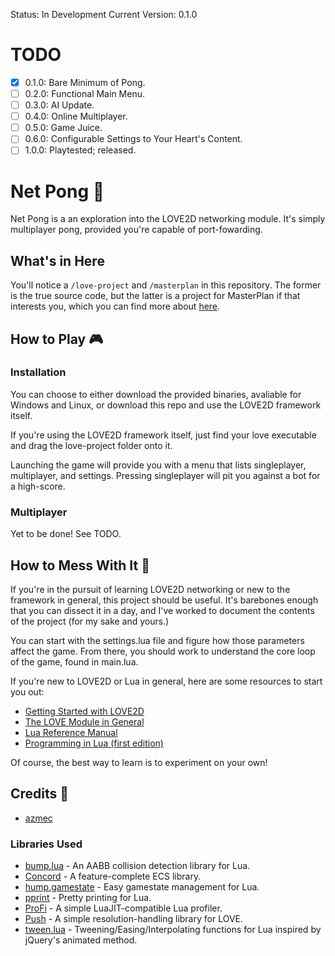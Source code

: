 Status: In Development
Current Version: 0.1.0

# TODO
- [x] 0.1.0: Bare Minimum of Pong.
- [ ] 0.2.0: Functional Main Menu.
- [ ] 0.3.0: AI Update.
- [ ] 0.4.0: Online Multiplayer.
- [ ] 0.5.0: Game Juice.
- [ ] 0.6.0: Configurable Settings to Your Heart's Content.
- [ ] 1.0.0: Playtested; released.

# Net Pong :space_invader:
Net Pong is a an exploration into the LOVE2D networking module. It's simply multiplayer pong, provided you're capable of port-fowarding.

## What's in Here
You'll notice a `/love-project` and `/masterplan` in this repository. The former is the true source code, but the latter is a project for MasterPlan if that interests you, which you can find more about [here](https://solarlune.itch.io/masterplan).

## How to Play :video_game:
### Installation
You can choose to either download the provided binaries, avaliable for Windows and Linux, or download this repo and use the LOVE2D framework itself.

If you're using the LOVE2D framework itself, just find your love executable and drag the love-project folder onto it. 

Launching the game will provide you with a menu that lists singleplayer, multiplayer, and settings. Pressing singleplayer will pit you against a bot for a high-score.

### Multiplayer
Yet to be done! See TODO.

## How to Mess With It :wrench:
If you're in the pursuit of learning LOVE2D networking or new to the framework in general, this project should be useful. It's barebones enough that you can dissect it in a day, and I've worked to document the contents of the project (for my sake and yours.)

You can start with the settings.lua file and figure how those parameters affect the game. From there, you should work to understand the core loop of the game, found in main.lua.

If you're new to LOVE2D or Lua in general, here are some resources to start you out:
- [Getting Started with LOVE2D](https://love2d.org/wiki/Getting_Started)
- [The LOVE Module in General](https://love2d.org/wiki/love)
- [Lua Reference Manual](https://www.lua.org/manual/5.4/)
- [Programming in Lua (first edition)](https://www.lua.org/pil/contents.html)

Of course, the best way to learn is to experiment on your own!

## Credits :page_with_curl:
- [azmec](https://aldats.itch.io/)

### Libraries Used
- [bump.lua](https://github.com/kikito/bump.lua) - An AABB collision detection library for Lua.
- [Concord](https://github.com/Tjakka5/Concord) - A feature-complete ECS library.
- [hump.gamestate](https://hump.readthedocs.io/en/latest/gamestate.html) - Easy gamestate management for Lua.
- [pprint](https://github.com/rosejn/lua-pprint) - Pretty printing for Lua.
- [ProFi](https://gist.github.com/rm-code/383c98a6af04652ed9f39b7ae536bcc5) - A simple LuaJIT-compatible Lua profiler.
- [Push](https://github.com/Ulydev/push) - A simple resolution-handling library for LOVE.
- [tween.lua](https://github.com/kikito/tween.lua) - Tweening/Easing/Interpolating functions for Lua inspired by jQuery's animated method.